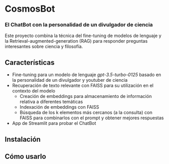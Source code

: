 # CosmosBot 

### El ChatBot con la personalidad de un divulgador de ciencia

Este proyecto combina la técnica del fine-tuning de modelos de lenguaje y la Retrieval-augmented-generation (RAG) para responder preguntas interesantes sobre ciencia y filosofía. 

## Características

- Fine-tuning para un modelo de lenguaje *gpt-3.5-turbo-0125* basado en la personalidad de un divulgador y youtuber de ciencia
- Recuperación de texto relevante con FAISS para su utilización en el contexto del modelo
    - Creación de embeddings para almacenamiento de información relativa a diferentes temáticas 
    - Indexación de embeddings con FAISS
    - Búsqueda de los k elementos más cercanos (a la consulta) con FAISS para combinarlos con el prompt y obtener mejores respuestas
- App de Streamlit para probar el ChatBot

## Instalación

## Cómo usarlo
